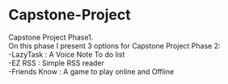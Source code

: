 # Capstone-Project
Capstone Project Phase1.<br/>
On this phase I present 3 options for Capstone Project Phase 2:<br/>
-LazyTask     : A Voice Note To do list<br/>
-EZ RSS       : Simple RSS reader<br/>
-Friends Know : A game to play online and Offline<br/>

